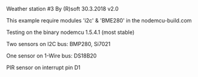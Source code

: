 Weather station #3 By (R)soft 30.3.2018 v2.0

This example require modules 'i2c' & 'BME280' in the nodemcu-build.com

Testing on the binary nodemcu 1.5.4.1 (most stable)

Two sensors on I2C bus: BMP280, Si7021

One sensor on 1-Wire bus: DS18B20

PIR sensor on interrupt pin D1

